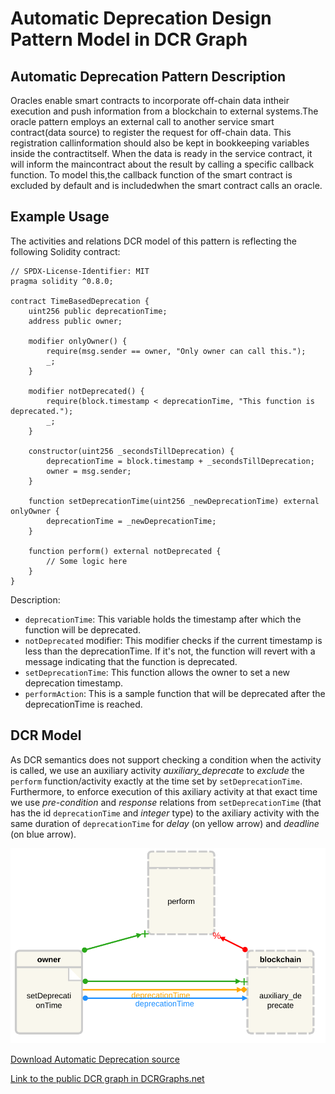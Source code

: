 # Automatic Deprecation Design Pattern Model in DCR Graph

## Automatic Deprecation Pattern Description

Oracles enable smart contracts to incorporate off-chain data intheir execution and push information from a blockchain to external systems.The oracle pattern employs an external call to another service smart contract(data source) to register the request for off-chain data. This registration callinformation should also be kept in bookkeeping variables inside the contractitself. When the data is ready in the service contract, it will inform the maincontract about the result by calling a specific callback function. To model this,the callback function of the smart contract is excluded by default and is includedwhen the smart contract calls an oracle.

## Example Usage

The activities and relations DCR model of this pattern is reflecting the following Solidity contract:

    // SPDX-License-Identifier: MIT
    pragma solidity ^0.8.0;

    contract TimeBasedDeprecation {
        uint256 public deprecationTime;
        address public owner;

        modifier onlyOwner() {
            require(msg.sender == owner, "Only owner can call this.");
            _;
        }

        modifier notDeprecated() {
            require(block.timestamp < deprecationTime, "This function is deprecated.");
            _;
        }

        constructor(uint256 _secondsTillDeprecation) {
            deprecationTime = block.timestamp + _secondsTillDeprecation;
            owner = msg.sender;
        }

        function setDeprecationTime(uint256 _newDeprecationTime) external onlyOwner {
            deprecationTime = _newDeprecationTime;
        }

        function perform() external notDeprecated {
            // Some logic here
        }
    }

Description:

- `deprecationTime`: This variable holds the timestamp after which the function will be deprecated.
- `notDeprecated` modifier: This modifier checks if the current timestamp is less than the deprecationTime. If it's not, the function will revert with a message indicating that the function is deprecated.
- `setDeprecationTime`: This function allows the owner to set a new deprecation timestamp.
- `performAction`: This is a sample function that will be deprecated after the deprecationTime is reached.

## DCR Model

As DCR semantics does not support checking a condition when the activity is called, we use an auxiliary activity _auxiliary_deprecate_ to _exclude_ the `perform` function/activity exactly at the time set by `setDeprecationTime`. Furthermore, to enforce execution of this axiliary activity at that exact time we use _pre-condition_ and _response_ relations from `setDeprecationTime` (that has the id `deprecationTime` and _integer_ type) to the axiliary activity with the same duration of `deprecationTime` for _delay_ (on yellow arrow) and _deadline_ (on blue arrow).

![Automatic Deprecation](/svg/automatic-deprecation.svg)

[Download Automatic Deprecation source](/src/automatic-deprecation.xml)

[Link to the public DCR graph in DCRGraphs.net](https://dcrgraphs.net/tool/main/Graph?id=2f318f9f-8696-4237-89bd-177692439328)

